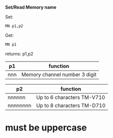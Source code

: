 __Set/Read Memory name__

Set:

	MN p1,p2

Get:

	MN p1

returns: p1,p2

|p1|function|
|---|---|
|nnn|Memory channel number 3 digit

|p2|function|
|---|---|
|nnnnnn|Up to 6 characters TM-V710
|nnnnnnnn|Up to 8 characters TM-D710

# must be uppercase

